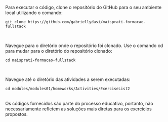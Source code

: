 Para executar o código, clone o repositório do GitHub para o seu ambiente local utilizando o comando:
```
git clone https://github.com/gabriellydasi/maisprati-formacao-fullstack
```
<br>

Navegue para o diretório onde o repositório foi clonado. Use o comando cd para mudar para o diretório do repositório clonado:
```
cd maisprati-formacao-fullstack
```
<br>

Navegue até o diretório das atividades a serem executadas:
```
cd modules/modules01/homeworks/Activities/ExerciseList2
```

<br>
Os códigos fornecidos são parte do processo educativo, portanto, não necessariamente refletem as soluções mais diretas para os exercícios propostos.
